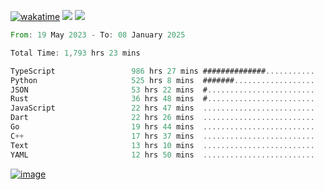 [![wakatime](https://wakatime.com/badge/user/00eead22-fb14-4dd0-ab8a-3625cafbd50d.svg)](https://wakatime.com/@00eead22-fb14-4dd0-ab8a-3625cafbd50d)
![](https://komarev.com/ghpvc/?username=flatypus)
![](https://pixel.flatypus.me/flatypus?type=tracker)
<!--START_SECTION:waka-->

```rust
From: 19 May 2023 - To: 08 January 2025

Total Time: 1,793 hrs 23 mins

TypeScript                 986 hrs 27 mins ##############...........   54.76 %
Python                     525 hrs 8 mins  #######..................   29.15 %
JSON                       53 hrs 22 mins  #........................   02.96 %
Rust                       36 hrs 48 mins  #........................   02.04 %
JavaScript                 22 hrs 47 mins  .........................   01.26 %
Dart                       22 hrs 26 mins  .........................   01.25 %
Go                         19 hrs 44 mins  .........................   01.10 %
C++                        17 hrs 37 mins  .........................   00.98 %
Text                       13 hrs 10 mins  .........................   00.73 %
YAML                       12 hrs 50 mins  .........................   00.71 %
```

<!--END_SECTION:waka-->
[<img alt="image" src="https://github.com/flatypus/flatypus/assets/68029599/0a302dc1-501c-43a0-ae8d-37ec4817f3bd">](https://flatypus.me)


